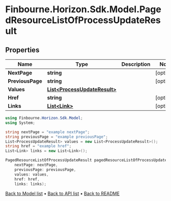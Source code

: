 # Finbourne.Horizon.Sdk.Model.PagedResourceListOfProcessUpdateResult

## Properties

Name | Type | Description | Notes
------------ | ------------- | ------------- | -------------
**NextPage** | **string** |  | [optional] 
**PreviousPage** | **string** |  | [optional] 
**Values** | [**List&lt;ProcessUpdateResult&gt;**](ProcessUpdateResult.md) |  | 
**Href** | **string** |  | [optional] 
**Links** | [**List&lt;Link&gt;**](Link.md) |  | [optional] 

```csharp
using Finbourne.Horizon.Sdk.Model;
using System;

string nextPage = "example nextPage";
string previousPage = "example previousPage";
List<ProcessUpdateResult> values = new List<ProcessUpdateResult>();
string href = "example href";
List<Link> links = new List<Link>();

PagedResourceListOfProcessUpdateResult pagedResourceListOfProcessUpdateResultInstance = new PagedResourceListOfProcessUpdateResult(
    nextPage: nextPage,
    previousPage: previousPage,
    values: values,
    href: href,
    links: links);
```

[Back to Model list](../README.md#documentation-for-models) &#8226; [Back to API list](../README.md#documentation-for-api-endpoints) &#8226; [Back to README](../README.md)
